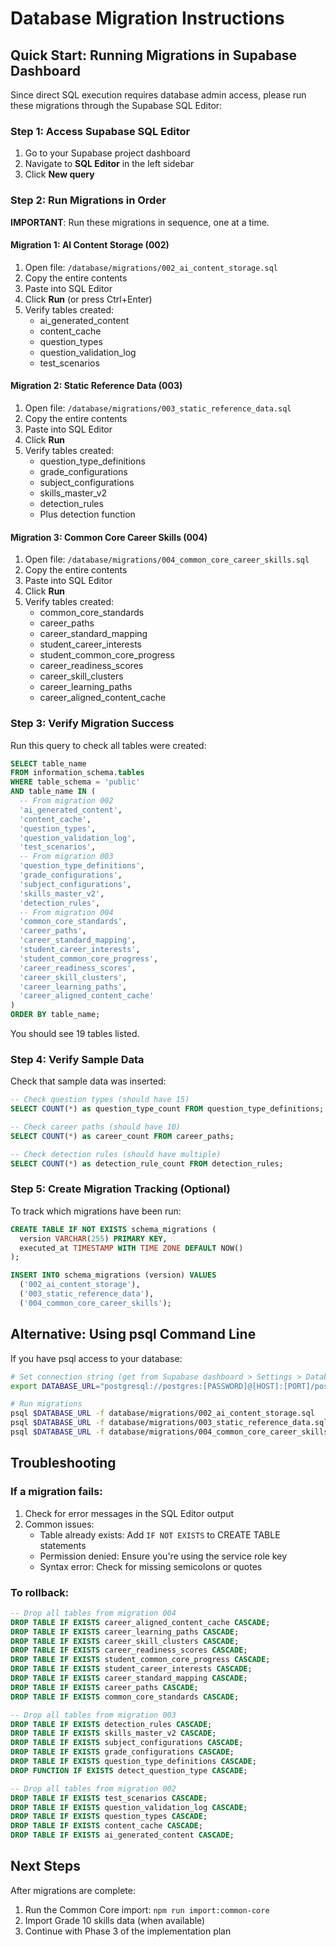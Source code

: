 # Database Migration Instructions

## Quick Start: Running Migrations in Supabase Dashboard

Since direct SQL execution requires database admin access, please run these migrations through the Supabase SQL Editor:

### Step 1: Access Supabase SQL Editor
1. Go to your Supabase project dashboard
2. Navigate to **SQL Editor** in the left sidebar
3. Click **New query**

### Step 2: Run Migrations in Order

**IMPORTANT**: Run these migrations in sequence, one at a time.

#### Migration 1: AI Content Storage (002)
1. Open file: `/database/migrations/002_ai_content_storage.sql`
2. Copy the entire contents
3. Paste into SQL Editor
4. Click **Run** (or press Ctrl+Enter)
5. Verify tables created:
   - ai_generated_content
   - content_cache
   - question_types
   - question_validation_log
   - test_scenarios

#### Migration 2: Static Reference Data (003)
1. Open file: `/database/migrations/003_static_reference_data.sql`
2. Copy the entire contents
3. Paste into SQL Editor
4. Click **Run**
5. Verify tables created:
   - question_type_definitions
   - grade_configurations
   - subject_configurations
   - skills_master_v2
   - detection_rules
   - Plus detection function

#### Migration 3: Common Core Career Skills (004)
1. Open file: `/database/migrations/004_common_core_career_skills.sql`
2. Copy the entire contents
3. Paste into SQL Editor
4. Click **Run**
5. Verify tables created:
   - common_core_standards
   - career_paths
   - career_standard_mapping
   - student_career_interests
   - student_common_core_progress
   - career_readiness_scores
   - career_skill_clusters
   - career_learning_paths
   - career_aligned_content_cache

### Step 3: Verify Migration Success

Run this query to check all tables were created:

```sql
SELECT table_name 
FROM information_schema.tables 
WHERE table_schema = 'public' 
AND table_name IN (
  -- From migration 002
  'ai_generated_content',
  'content_cache',
  'question_types',
  'question_validation_log',
  'test_scenarios',
  -- From migration 003
  'question_type_definitions',
  'grade_configurations',
  'subject_configurations',
  'skills_master_v2',
  'detection_rules',
  -- From migration 004
  'common_core_standards',
  'career_paths',
  'career_standard_mapping',
  'student_career_interests',
  'student_common_core_progress',
  'career_readiness_scores',
  'career_skill_clusters',
  'career_learning_paths',
  'career_aligned_content_cache'
)
ORDER BY table_name;
```

You should see 19 tables listed.

### Step 4: Verify Sample Data

Check that sample data was inserted:

```sql
-- Check question types (should have 15)
SELECT COUNT(*) as question_type_count FROM question_type_definitions;

-- Check career paths (should have 10)
SELECT COUNT(*) as career_count FROM career_paths;

-- Check detection rules (should have multiple)
SELECT COUNT(*) as detection_rule_count FROM detection_rules;
```

### Step 5: Create Migration Tracking (Optional)

To track which migrations have been run:

```sql
CREATE TABLE IF NOT EXISTS schema_migrations (
  version VARCHAR(255) PRIMARY KEY,
  executed_at TIMESTAMP WITH TIME ZONE DEFAULT NOW()
);

INSERT INTO schema_migrations (version) VALUES 
  ('002_ai_content_storage'),
  ('003_static_reference_data'),
  ('004_common_core_career_skills');
```

## Alternative: Using psql Command Line

If you have psql access to your database:

```bash
# Set connection string (get from Supabase dashboard > Settings > Database)
export DATABASE_URL="postgresql://postgres:[PASSWORD]@[HOST]:[PORT]/postgres"

# Run migrations
psql $DATABASE_URL -f database/migrations/002_ai_content_storage.sql
psql $DATABASE_URL -f database/migrations/003_static_reference_data.sql
psql $DATABASE_URL -f database/migrations/004_common_core_career_skills.sql
```

## Troubleshooting

### If a migration fails:
1. Check for error messages in the SQL Editor output
2. Common issues:
   - Table already exists: Add `IF NOT EXISTS` to CREATE TABLE statements
   - Permission denied: Ensure you're using the service role key
   - Syntax error: Check for missing semicolons or quotes

### To rollback:
```sql
-- Drop all tables from migration 004
DROP TABLE IF EXISTS career_aligned_content_cache CASCADE;
DROP TABLE IF EXISTS career_learning_paths CASCADE;
DROP TABLE IF EXISTS career_skill_clusters CASCADE;
DROP TABLE IF EXISTS career_readiness_scores CASCADE;
DROP TABLE IF EXISTS student_common_core_progress CASCADE;
DROP TABLE IF EXISTS student_career_interests CASCADE;
DROP TABLE IF EXISTS career_standard_mapping CASCADE;
DROP TABLE IF EXISTS career_paths CASCADE;
DROP TABLE IF EXISTS common_core_standards CASCADE;

-- Drop all tables from migration 003
DROP TABLE IF EXISTS detection_rules CASCADE;
DROP TABLE IF EXISTS skills_master_v2 CASCADE;
DROP TABLE IF EXISTS subject_configurations CASCADE;
DROP TABLE IF EXISTS grade_configurations CASCADE;
DROP TABLE IF EXISTS question_type_definitions CASCADE;
DROP FUNCTION IF EXISTS detect_question_type CASCADE;

-- Drop all tables from migration 002
DROP TABLE IF EXISTS test_scenarios CASCADE;
DROP TABLE IF EXISTS question_validation_log CASCADE;
DROP TABLE IF EXISTS question_types CASCADE;
DROP TABLE IF EXISTS content_cache CASCADE;
DROP TABLE IF EXISTS ai_generated_content CASCADE;
```

## Next Steps

After migrations are complete:
1. Run the Common Core import: `npm run import:common-core`
2. Import Grade 10 skills data (when available)
3. Continue with Phase 3 of the implementation plan